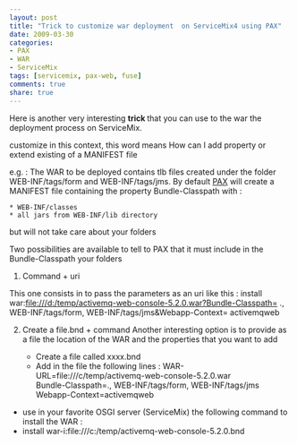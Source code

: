 ```yaml
---
layout: post
title: "Trick to customize war deployment  on ServiceMix4 using PAX"
date: 2009-03-30
categories:
- PAX
- WAR
- ServiceMix
tags: [servicemix, pax-web, fuse]
comments: true
share: true
---
```


Here is another very interesting <span style="font-weight: bold;">trick </span>that you can use to the war the deployment process on ServiceMix.

customize in this context, this word means How can I add property or extend existing of a MANIFEST file

e.g. : The WAR to be deployed contains tlb files created under the folder WEB-INF/tags/form and WEB-INF/tags/jms. By default <a href="http://wiki.ops4j.org/display/ops4j/Pax+URL+-+war">PAX</a> will create a MANIFEST file containing the property Bundle-Classpath with :
    
    * WEB-INF/classes
    * all jars from WEB-INF/lib directory
    
but will not take care about your folders

Two possibilities are available to tell to PAX that it must include in the Bundle-Classpath your folders

1) Command + uri
    
This one consists in to pass the parameters as an uri like this :
install war:<a href="file:///d:/temp/activemq-web-console-5.2.0.war?Bundle-Classpath=">file:///d:/temp/activemq-web-console-5.2.0.war?Bundle-Classpath=</a> ., WEB-INF/tags/form, WEB-INF/tags/jms&amp;Webapp-Context= activemqweb

2) Create a file.bnd + command
Another interesting option is to provide as a file the location of the WAR and the properties that you want to add
    
    * Create a file called xxxx.bnd
    * Add in the file the following lines : WAR-URL=file:///c/temp/activemq-web-console-5.2.0.war<br/>Bundle-Classpath=., WEB-INF/tags/form, WEB-INF/tags/jms<br/>Webapp-Context=activemqweb
    
* use in your favorite OSGI server (ServiceMix) the following command to install the WAR :
* install war-i:file:///c:/temp/activemq-web-console-5.2.0.bnd